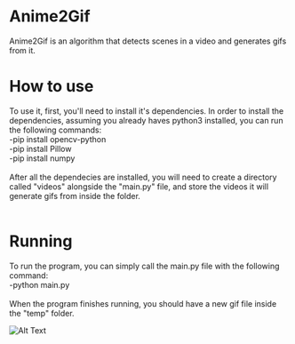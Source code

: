 # Anime2Gif
  Anime2Gif is an algorithm that detects scenes in a video and generates gifs from it.
  <br>
# How to use
  To use it, first, you'll need to install it's dependencies. In order to install the dependencies, assuming you already haves python3 installed, you can run the following commands:<br>
  -pip install opencv-python<br>
  -pip install Pillow<br>
  -pip install numpy<br>
  <br>
  After all the dependecies are installed, you will need to create a directory called "videos" alongside the "main.py" file, and store the videos it will generate gifs from inside the folder.<br>
  <br>
# Running
  To run the program, you can simply call the main.py file with the following command:<br>
  -python main.py<br>
  <br>
  When the program finishes running, you should have a new gif file inside the "temp" folder.<br>
  
  ![Alt Text](https://raw.githubusercontent.com/EduardoVizioli/Anime2Gif/main/running.gif)
